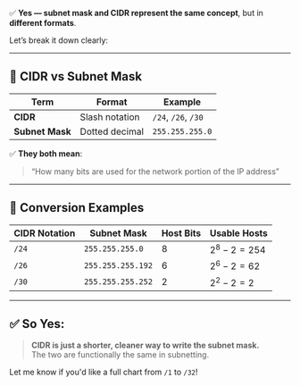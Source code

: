 ✅ **Yes — subnet mask and CIDR represent the same concept**, but in **different formats**.

Let’s break it down clearly:

---

## 🧠 **CIDR vs Subnet Mask**

|Term|Format|Example|
|---|---|---|
|**CIDR**|Slash notation|`/24`, `/26`, `/30`|
|**Subnet Mask**|Dotted decimal|`255.255.255.0`|

✅ **They both mean**:

> “How many bits are used for the network portion of the IP address”

---

## 🔁 **Conversion Examples**

|CIDR Notation|Subnet Mask|Host Bits|Usable Hosts|
|---|---|---|---|
|`/24`|`255.255.255.0`|8|$2^8 - 2 = 254$|
|`/26`|`255.255.255.192`|6|$2^6 - 2 = 62$|
|`/30`|`255.255.255.252`|2|$2^2 - 2 = 2$|

---

## ✅ So Yes:

> **CIDR is just a shorter, cleaner way to write the subnet mask.**  
> The two are functionally the same in subnetting.

Let me know if you'd like a full chart from `/1` to `/32`!